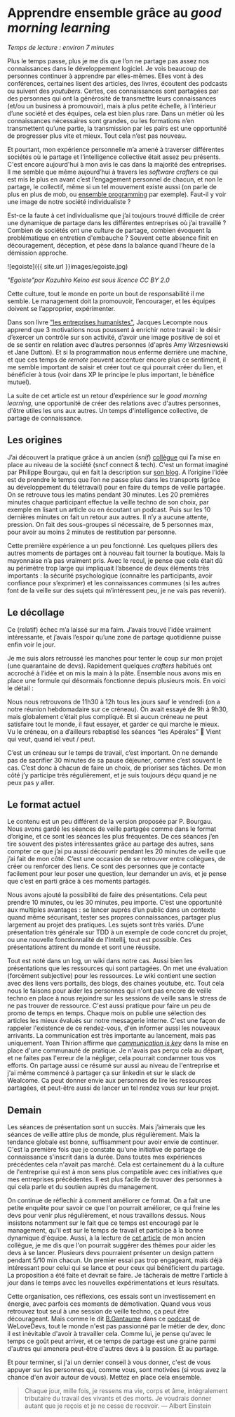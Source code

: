 # Apprendre ensemble grâce au *good morning learning*
*Temps de lecture : environ 7 minutes*

Plus le temps passe, plus je me dis que l’on ne partage pas assez nos connaissances dans le développement logiciel. 
Je vois beaucoup de personnes continuer à apprendre par elles-mêmes. 
Elles vont à des conférences, certaines lisent des articles, des livres, écoutent des podcasts ou suivent des *youtubers*. 
Certes, ces connaissances sont partagées par des personnes qui ont la générosité de transmettre leurs connaissances (et/ou un business à promouvoir), mais à plus petite échelle, à l’intérieur d’une société et des équipes, cela est bien plus rare. 
Dans un métier où les connaissances nécessaires sont grandes, ou les formations n’en transmettent qu’une partie, la transmission par les pairs est une opportunité de progresser plus vite et mieux. 
Tout cela n’est pas nouveau.

Et pourtant, mon expérience personnelle m’a amené à traverser différentes sociétés où le partage et l’intelligence collective était assez peu présents. 
C'est encore aujourd'hui à mon avis le cas dans la majorité des entreprises. 
Il me semble que même aujourd’hui à travers les *software crafters* ce qui est mis le plus en avant c’est l’engagement personnel de chacun, et non le partage, le collectif, même si un tel mouvement existe aussi (on parle de plus en plus de mob, ou [ensemble programming](https://en.wikipedia.org/wiki/Mob_programming) par exemple). Faut-il y voir une image de notre société individualiste ? 

Est-ce la faute à cet individualisme que j’ai toujours trouvé difficile de créer une dynamique de partage dans les différentes entreprises où j’ai travaillé ? 
Combien de sociétés ont une culture de partage, combien évoquent la problématique en entretien d'embauche ? 
Souvent cette absence finit en découragement, déception, et pèse dans la balance quand l’heure de la démission approche. 

![egoiste]({{ site.url }}images/egoiste.jpg)

*"Egoiste"par Kazuhiro Keino est sous licence CC BY 2.0*

Cette culture, tout le monde en porte un bout de responsabilité il me semble. 
Le management doit la promouvoir, l’encourager, et les équipes doivent se l’approprier, expérimenter. 

Dans son livre ["les entreprises humanistes"](https://www.babelio.com/livres/Lecomte-Les-Entreprises-humanistes/818280), Jacques Lecompte nous apprend que 3 motivations nous poussent  à enrichir notre travail : le désir d’exercer un contrôle sur son activité, d’avoir une image positive de soi et de se sentir en relation avec d’autres personnes (d'après Amy Wrzesniewski et Jane Dutton). 
Et si la programmation nous enferme derrière une machine, et que ces temps de *remote* peuvent accentuer encore plus ce sentiment, il me semble important de saisir et créer tout ce qui pourrait créer du lien, et bénéficier à tous (voir dans XP le principe le plus important, le bénéfice mutuel). 

La suite de cet article est un retour d’expérience sur le *good morning learning*, une opportunité de créer des relations avec d'autres personnes, d'être utiles les uns aux autres.
Un temps d'intelligence collective, de partage de connaissance. 

## Les origines

J’ai découvert la pratique grâce à un ancien (*snif*) [collègue](https://fhiegel.github.io/) qui l’a mise en place au niveau de la société (sncf connect & tech). 
C'est un format imaginé par Philippe Bourgau, qui en fait la description sur [son blog](https://philippe.bourgau.net/growth-mindset-coaching-turn-remote-work-commutes-into-team-learning/). 
A l’origine l’idée est de prendre le temps que l’on ne passe plus dans les transports (grâce au développement du télétravail) pour en faire du temps de veille partagée. 
On se retrouve tous les matins pendant 30 minutes. Les 20 premières minutes chaque participant effectue la veille techno de son choix, par exemple en lisant un article ou en écoutant un podcast. 
Puis sur les 10 dernières minutes on fait un retour aux autres. 
Il n’y a aucune attente, pression. 
On fait des sous-groupes si nécessaire, de 5 personnes max, pour avoir au moins 2 minutes de restitution par personne. 

Cette première expérience a un peu fonctionné. 
Les quelques piliers des autres moments de partages ont à nouveau fait tourner la boutique. 
Mais la mayonnaise n’a pas vraiment pris. 
Avec le recul, je pense que cela était dû au périmètre trop large qui impliquait l’absence de deux éléments très importants : 
la sécurité psychologique (connaitre les participants, avoir confiance pour s’exprimer) et les connaissances communes (si les autres font de la veille sur des sujets qui m’intéressent peu, je ne vais pas revenir). 

## Le décollage

Ce (relatif) échec m’a laissé sur ma faim. 
J’avais trouvé l’idée vraiment intéressante, et j’avais l’espoir qu’une zone de partage quotidienne puisse enfin voir le jour. 

Je me suis alors retroussé les manches pour tenter le coup sur mon projet (une quarantaine de devs). 
Rapidement quelques *crafters* habitués ont accroché à l’idée et on mis la main à la pâte. 
Ensemble nous avons mis en place une formule qui désormais fonctionne depuis plusieurs mois. 
En voici le détail : 

Nous nous retrouvons de 11h30 à 12h tous les jours sauf le vendredi (on a notre réunion hebdomadaire sur ce créneau). 
On avait essayé de 9h à 9h30, mais globalement c’était plus compliqué. 
Et si aucun créneau ne peut satisfaire tout le monde, il faut essayer, et garder ce qui marche le mieux. 
Vu le créneau, on a d’ailleurs rebaptisé les séances “les Apérales” 🙂
Vient qui veut, quand iel veut / peut. 

C’est un créneau sur le temps de travail, c’est important. 
On ne demande pas de sacrifier 30 minutes de sa pause déjeuner, comme c’est souvent le cas. 
C’est donc à chacun de faire un choix, de prioriser ses tâches. 
De mon côté j’y participe très régulièrement, et je suis toujours déçu quand je ne peux pas y aller. 

## Le format actuel

Le contenu est un peu différent de la version proposée par P. Bourgau. 
Nous avons gardé les séances de veille partagée comme dans le format d’origine, et ce sont les séances les plus fréquentes. 
De ces séances j’en tire souvent des pistes intéressantes grâce au partage des autres, sans compter ce que j’ai pu aussi découvrir pendant les 20 minutes de veille que j’ai fait de mon côté. 
C’est une occasion de se retrouver entre collègues, de créer ou renforcer des liens. 
Ce sont des personnes que je contacte facilement pour leur poser une question, leur demander un avis, et je pense que c’est en parti grâce à ces moments partagés. 

Nous avons ajouté la possibilité de faire des présentations. 
Cela peut prendre 10 minutes, ou les 30 minutes, peu importe. 
C’est une opportunité aux multiples avantages : se lancer auprès d’un public dans un contexte quand même sécurisant, tester ses propres connaissances, partager plus largement au projet des pratiques. 
Les sujets sont très variés. 
D’une présentation très générale sur TDD à un exemple de code concret du projet, ou une nouvelle fonctionnalité de l'Intellij, tout est possible. 
Ces présentations attirent du monde et sont une réussite. 

Tout est noté dans un log, un wiki dans notre cas. 
Aussi bien les présentations que les ressources qui sont partagées. 
On met une évaluation (forcément subjective) pour les ressources. 
Le wiki contient une section avec des liens vers portails, des blogs, des chaines youtube, etc. 
Tout cela nous le faisons pour aider les personnes qui n'ont pas encore de veille techno en place à nous rejoindre sur les sessions de veille sans le stress de ne pas trouver de ressource. 
C'est aussi pratique pour faire un peu de promo de temps en temps. 
Chaque mois on publie une sélection des articles les mieux évalués sur notre messagerie interne. 
C'est une façon de rappeler l'existence de ce rendez-vous, d'en informer aussi les nouveaux arrivants. 
La communication est très importante au lancement, mais pas uniquement. 
Yoan Thirion affirme que [*communication is key*](https://yoan-thirion.gitbook.io/knowledge-base/agile-coaching/how-to-run-a-community-of-practices-cop) dans la mise en place d'une communauté de pratique. 
Je n'avais pas perçu cela au départ, et ne faites pas l'erreur de la négliger, cela pourrait condamner tous vos efforts. 
On partage aussi ce résumé sur aussi au niveau de l'entreprise et j'ai même commencé à partager ça sur linkedin et sur le slack de Wealcome. 
Ca peut donner envie aux personnes de lire les ressources partagées, et peut-être aussi de lancer un tel rendez vous sur leur projet.

## Demain

Les séances de présentation sont un succès. 
Mais j’aimerais que les séances de veille attire plus de monde, plus régulièrement. 
Mais la tendance globale est bonne, suffisamment pour avoir envie de continuer. 
C'est la première fois que je constate qu'une initiative de partage de connaissance s'inscrit dans la durée. 
Dans toutes mes expériences précédentes cela n'avait pas marché. 
Cela est certainement du à la culture de l'entreprise qui est à mon sens plus compatible avec ces initiatives que mes entreprises précédentes. 
Il est plus facile de trouver des personnes à qui cela parle et du soutien auprès du management. 

On continue de réflechir à comment améliorer ce format. 
On a fait une petite enquête pour savoir ce que l'on pourrait améliorer, ce qui freine les devs pour venir plus régulièrement, et nous travaillons dessus. 
Nous insistons notamment sur le fait que ce temps est encouragé par le management, qu'il est sur le temps de travail et participe à la bonne dynamique d'équipe. 
Aussi, à la lecture de [cet article](https://fhiegel.github.io/blog/2022/01/13/design-patterns--les-gammes-de-la-conception-logicielle/) de mon ancien collègue, je me dis que l'on pourrait suggérer des thèmes pour aider les devs à se lancer. Plusieurs devs pourraient présenter un design pattern pendant 5/10 min chacun. 
Un premier essai pas trop engageant, mais déjà intéressant pour celui qui se lance et pour ceux qui bénéficient du partage. 
La proposition a été faite et devrait se faire.
Je tâcherais de mettre l'article à jour dans le temps avec les nouvelles expérimentations et leurs résultats. 

Cette organisation, ces réflexions, ces essais sont un investissement en énergie, avec parfois ces moments de démotivation. 
Quand vous vous retrouvez tout seul à une session de veille techno, ça peut être décourageant. 
Mais comme le dit [B.Gantaume](https://artisandeveloppeur.fr/) dans ce [podcast](https://welovedevs.com/fr/benoit-gantaume-artisan-developpeur-l-excellence-est-un-chemin/) de WeLoveDevs, tout le monde n'est pas passionné par le métier de dev, donc il est inévitable d'avoir à travailler cela. 
Comme lui, je pense qu'avec le temps ce goût peut arriver, et ce temps de partage est une graine parmi d'autres qui amenera peut-être d'autres devs à la passion. 
Et au partage. 

Et pour terminer, si j'ai un dernier conseil à vous donner, c'est de vous appuyer sur les personnes qui, comme vous, sont motivées (si vous avez la chance d'en avoir autour de vous). 
Mettez en place cela ensemble. 

> Chaque jour, mille fois, je ressens ma vie, corps et âme, intégralement tributaire du travail des vivants et des morts. Je voudrais donner autant que je reçois et je ne cesse de recevoir. — Albert Einstein